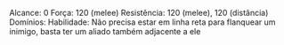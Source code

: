 Alcance: 0
Força: 120 (melee)
Resistência: 120 (melee), 120 (distância)
Domínios:
Habilidade: Não precisa estar em linha reta para flanquear um inimigo, basta ter um aliado também adjacente a ele